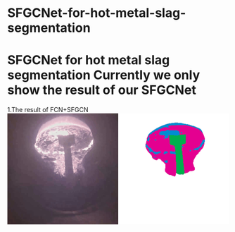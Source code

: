 # SFGCNet-for-hot-metal-slag-segmentation
SFGCNet for hot metal slag segmentation
Currently we only show the result of our SFGCNet
=========================

1.The result of FCN+SFGCN
![FCN+SFGCN](https://github.com/ustbzjf1/SFGCNet-for-hot-metal-slag-segmentation/blob/master/visual/2-111.gif)
